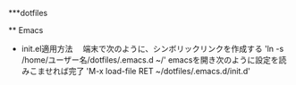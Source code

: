 ***dotfiles

** Emacs
 * init.el適用方法
 　端末で次のように、シンボリックリンクを作成する
	'ln -s /home/ユーザー名/dotfiles/.emacs.d ~/'
   emacsを開き次のように設定を読みこませれば完了
	'M-x load-file RET ~/dotfiles/.emacs.d/init.d'

